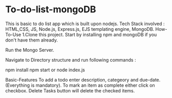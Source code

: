 # To-do-list-mongoDB
This is basic to do list app which is built upon nodejs. Tech Stack involved : HTML,CSS, JS, Node.js, Express.js, EJS templating engine, MongoDB.
How-To-Use
1.Clone this project.
Start by installing npm and mongoDB if you don't have them already.

Run the Mongo Server.

Navigate to Directory structure and run following commands :


npm install
npm start or node index.js

Basic-Features
To add a todo enter description, categeory and due-date. (Everything is mandatory).
To mark an item as complete either click on checkbox.
Delete Tasks button will delete the checked items.
